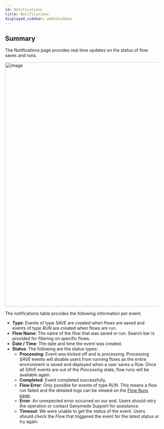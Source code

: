 ```yaml
---
id: Notifications
title: Notifications
displayed_sidebar: webUiSidebar
---
```


## Summary

The Notifications page provides real time updates on the status of flow saves and runs. 

<img width="800" alt="image" src="https://user-images.githubusercontent.com/46538575/202572194-262c9b29-7ec8-4e79-b481-5b5b8d366ef7.png" />


The notifications table provides the following information per event:

- **Type**: Events of type _SAVE_ are created when flows are saved and events of type _RUN_ are created when flows are run.
- **Flow Name**: The name of the flow that was saved or run. Search bar is provided for filtering on specific flows.
- **Date / Time**: The date and time the event was created.
- **Status**: The following are the status types:
    - **Processing**: Event was kicked off and is processing. Processing _SAVE_ events will disable users from running flows as the entire environment is saved and deployed when a user saves a flow. Once all _SAVE_ events are out of the _Processing_ state, flow runs will be available again.
    - **Completed**: Event completed successfully. 
    - **Flow Error**: Only possible for events of type _RUN_. This means a flow run failed and the detailed logs can be viewed on the [Flow Runs page](FlowRuns.md).
    - **Error**: An unexpected error occurred on our end. Users should retry the operation or contact Ganymede Support for assistance.
    - **Timeout**: We were unable to get the status of the event. Users should check the _Flow_ that triggered the event for the latest status or try again.




